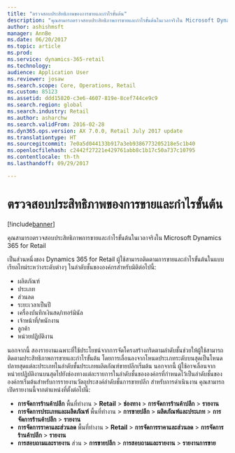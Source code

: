 ```yaml
---
title: "ตรวจสอบประสิทธิภาพของการขายและกำไรขั้นต้น"
description: "คุณสามารถตรวจสอบประสิทธิภาพการขายและกำไรขั้นต้นในเวลาจริงใน Microsoft Dynamics 365 for Retail"
author: ashishmsft
manager: AnnBe
ms.date: 06/20/2017
ms.topic: article
ms.prod: 
ms.service: dynamics-365-retail
ms.technology: 
audience: Application User
ms.reviewer: josaw
ms.search.scope: Core, Operations, Retail
ms.custom: 85123
ms.assetid: ddd15820-c3e6-4607-819e-8cef744ce9c9
ms.search.region: global
ms.search.industry: Retail
ms.author: asharchw
ms.search.validFrom: 2016-02-28
ms.dyn365.ops.version: AX 7.0.0, Retail July 2017 update
ms.translationtype: HT
ms.sourcegitcommit: 7e0a5d044133b917a3eb9386773205218e5c1b40
ms.openlocfilehash: c2442f27221e429761abb8c1b17c50a737c10795
ms.contentlocale: th-th
ms.lasthandoff: 09/29/2017

---
```


# <a name="monitor-sales-and-margin-performance"></a>ตรวจสอบประสิทธิภาพของการขายและกำไรขั้นต้น

[!include[banner](includes/banner.md)]


คุณสามารถตรวจสอบประสิทธิภาพการขายและกำไรขั้นต้นในเวลาจริงใน Microsoft Dynamics 365 for Retail

เป็นส่วนหนึ่งของ Dynamics 365 for Retail ผู้ใช้สามารถติดตามการขายและกำไรขั้นต้นในแบบเรียลไทม์ระหว่างระดับต่างๆ ในลำดับชั้นขององค์กรสำหรับมิติต่อไปนี้:

-   ผลิตภัณฑ์
-   ประเภท
-   ส่วนลด
-   ระยะเวลาเป็นปี
-   เครื่องบันทึกเงินสด/เทอร์มินัล
-   เจ้าหน้าที่/พนักงาน
-   ลูกค้า
-   หน่วยปฏิบัติงาน

นอกจากนี้ สองรายงานเฉพาะที่ใช้ประโยชน์จากการจัดโครงสร้างกริดตามลำดับชั้นช่วยให้ผู้ใช้สามารถติดตามประสิทธิภาพการขายและกำไรขั้นต้น โดยการเลื่อนลงจากโหนดประเภทระดับบนสุดเป็นโหนดปลายสุดแต่ละประเภทในลำดับชั้นประเภทผลิตภัณฑ์ขายปลีกเริ่มต้น นอกจากนี้ ผู้ใช้อาจเลื่อนจากหน่วยปฏิบัติงานบนสุดไปยังช่องทางแต่ละรายการในลำดับชั้นขององค์กรที่กำหนดไว้เป็นลำดับชั้นขององค์กรเริ่มต้นสำหรับการรายงานวัตถุประสงค์ลำดับชั้นการขายปลีก สำหรับการดำเนินงาน คุณสามารถเปิดรายงานนี้จากตำแหน่งที่ตั้งต่อไปนี้:

-   **การจัดการร้านค้าปลีก** พื้นที่ทำงาน &gt; **Retail** &gt; **ช่องทาง** &gt; **การจัดการร้านค้าปลีก** &gt; **รายงาน**
-   **การจัดการประเภทและผลิตภัณฑ์** พื้นที่ทำงาน &gt; **การขายปลีก** &gt; **ผลิตภัณฑ์และประเภท** &gt; **การจัดการร้านค้าปลีก** &gt; **รายงาน**
-   **การจัดการราคาและส่วนลด** พื้นที่ทำงาน &gt; **Retail** &gt; **การจัดการราคาและส่วนลด** &gt; **การจัดการร้านค้าปลีก** &gt; **รายงาน**
-   **การสอบถามและรายงาน** ส่วน &gt; **การขายปลีก** &gt; **การสอบถามและรายงาน** &gt; **รายงานการขาย**



